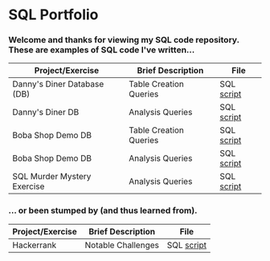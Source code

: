 # SQL Portfolio
### Welcome and thanks for viewing my SQL code repository. These are examples of SQL code I've written...

| Project/Exercise | Brief Description | File |
| ----------- | ----------- | ----------- |
| Danny's Diner Database (DB) | Table Creation Queries | SQL [script](https://github.com/elyzzab/learning-sql/blob/main/dannys-diner-table-queries.sql) |
| Danny's Diner DB | Analysis Queries | SQL [script](https://github.com/elyzzab/learning-sql/blob/main/dannys-diner-analysis-queries.sql) |
| Boba Shop Demo DB | Table Creation Queries | SQL [script](https://github.com/elyzzab/learning-sql/blob/main/demo-database-boba-shop-queries.sql) |
| Boba Shop Demo DB | Analysis Queries | SQL [script](https://github.com/elyzzab/learning-sql/blob/main/demo-database-boba-shop-queries.sql) |
| SQL Murder Mystery Exercise | Analysis Queries | SQL [script](https://github.com/elyzzab/learning-sql/blob/main/SLQ-murder-mystery-queries.sql) |

### ... or been stumped by (and thus learned from).

| Project/Exercise | Brief Description | File |
| ----------- | ----------- | ----------- |
| Hackerrank | Notable Challenges | SQL [script](https://github.com/elyzzab/learning-sql/blob/main/hackerrank-challenges.sql) |
